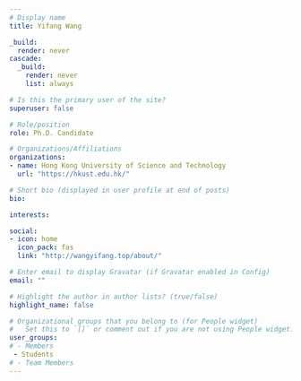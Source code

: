 ```yaml
---
# Display name
title: Yifang Wang

_build:
  render: never
cascade:
  _build:
    render: never
    list: always

# Is this the primary user of the site?
superuser: false

# Role/position
role: Ph.D. Candidate

# Organizations/Affiliations
organizations:
- name: Hong Kong University of Science and Technology
  url: "https://hkust.edu.hk/"

# Short bio (displayed in user profile at end of posts)
bio: 

interests:

social:
- icon: home
  icon_pack: fas
  link: "http://wangyifang.top/about/"

# Enter email to display Gravatar (if Gravatar enabled in Config)
email: ""

# Highlight the author in author lists? (true/false)
highlight_name: false

# Organizational groups that you belong to (for People widget)
#   Set this to `[]` or comment out if you are not using People widget.
user_groups:
# - Members
 - Students
# - Team Members
---
```

